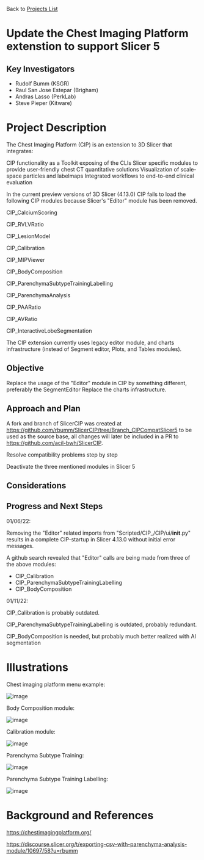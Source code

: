 Back to [Projects List](../../README.md#ProjectsList)

# Update the Chest Imaging Platform extenstion to support Slicer 5

## Key Investigators

- Rudolf Bumm  (KSGR)
- Raul San Jose Estepar (Brigham)
- Andras Lasso (PerkLab)
- Steve Pieper (Kitware)

# Project Description

<!-- Add a short paragraph describing the project. -->
The Chest Imaging Platform (CIP) is an extension to 3D Slicer that integrates:

CIP functionality as a Toolkit exposing of the CLIs
Slicer specific modules to provide user-friendly chest CT quantitative solutions
Visualization of scale-space particles and labelmaps
Integrated workflows to end-to-end clinical evaluation

In the current preview versions of 3D Slicer (4.13.0) CIP fails to load the following CIP modules because Slicer's "Editor" module has been removed.    

CIP_CalciumScoring

CIP_RVLVRatio

CIP_LesionModel

CIP_Calibration

CIP_MIPViewer

CIP_BodyComposition

CIP_ParenchymaSubtypeTrainingLabelling

CIP_ParenchymaAnalysis

CIP_PAARatio

CIP_AVRatio

CIP_InteractiveLobeSegmentation

The CIP extension currently uses legacy editor module, and charts infrastructure (instead of Segment editor, Plots, and Tables modules).

## Objective

Replace the usage of the "Editor" module in CIP by something different, preferably the SegmentEditor
Replace the charts infrastructure. 


## Approach and Plan

A fork and branch of SlicerCIP was created at https://github.com/rbumm/SlicerCIP/tree/Branch_CIPCompatSlicer5 to be used as the source base, all changes will later be included in a PR to https://github.com/acil-bwh/SlicerCIP.   

Resolve compatibility problems step by step 

Deactivate the three mentioned modules in Slicer 5

## Considerations 

## Progress and Next Steps

01/06/22:

Removing the "Editor" related imports from "Scripted/CIP_/CIP/ui/__init__.py" results in a complete CIP-startup in Slicer 4.13.0 without initial error messages. 

A github search revealed that "Editor" calls are being made from three of the above modules:  

- CIP_Calibration
- CIP_ParenchymaSubtypeTrainingLabelling
- CIP_BodyComposition 

01/11/22: 

CIP_Calibration is probably outdated.

CIP_ParenchymaSubtypeTrainingLabelling is outdated, probably redundant. 

CIP_BodyComposition is needed, but probably much better realized with AI segmentation 



# Illustrations

Chest imaging platform menu example: 

![image](https://user-images.githubusercontent.com/18140094/148950587-b77213a2-f522-4cc6-a13f-7fb91b57f2f3.png)




Body Composition module:

![image](https://user-images.githubusercontent.com/18140094/148948731-bdb76667-9380-4f0c-b98a-7eaf27aa942b.png)



Calibration module:

![image](https://user-images.githubusercontent.com/18140094/148948945-9c7d710c-add3-46ba-b774-4bcf35a05f51.png)



Parenchyma Subtype Training:

![image](https://user-images.githubusercontent.com/18140094/148949201-7de68dd3-9794-4f79-b323-d2ed02b4db12.png)



Parenchyma Subtype Training Labelling:

![image](https://user-images.githubusercontent.com/18140094/148949387-28de3db1-1323-44a8-8d01-c298a20661f1.png)





# Background and References

https://chestimagingplatform.org/

https://discourse.slicer.org/t/exporting-csv-with-parenchyma-analysis-module/10697/58?u=rbumm



